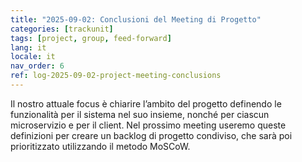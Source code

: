 ```yaml
---
title: "2025-09-02: Conclusioni del Meeting di Progetto"
categories: [trackunit]
tags: [project, group, feed-forward]
lang: it
locale: it
nav_order: 6
ref: log-2025-09-02-project-meeting-conclusions
---
```

Il nostro attuale focus è chiarire l’ambito del progetto definendo le funzionalità per il sistema nel suo insieme, nonché per ciascun microservizio e per il client. Nel prossimo meeting useremo queste definizioni per creare un backlog di progetto condiviso, che sarà poi prioritizzato utilizzando il metodo MoSCoW.